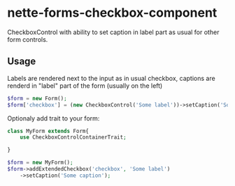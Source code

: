 # nette-forms-checkbox-component
CheckboxControl with ability to set caption in label part as usual for other form controls.

## Usage
Labels are rendered next to the input as in usual checkbox,
captions are renderd in "label" part of the form (usually on the left)

```php
$form = new Form();
$form['checkbox'] = (new CheckboxControl('Some label'))->setCaption('Some caption');
```

Optionaly add trait to your form:
```php
class MyForm extends Form{
    use CheckboxControlContainerTrait;

}

$form = new MyForm();
$form->addExtendedCheckbox('checkbox', 'Some label')
    ->setCaption('Some caption');
```
